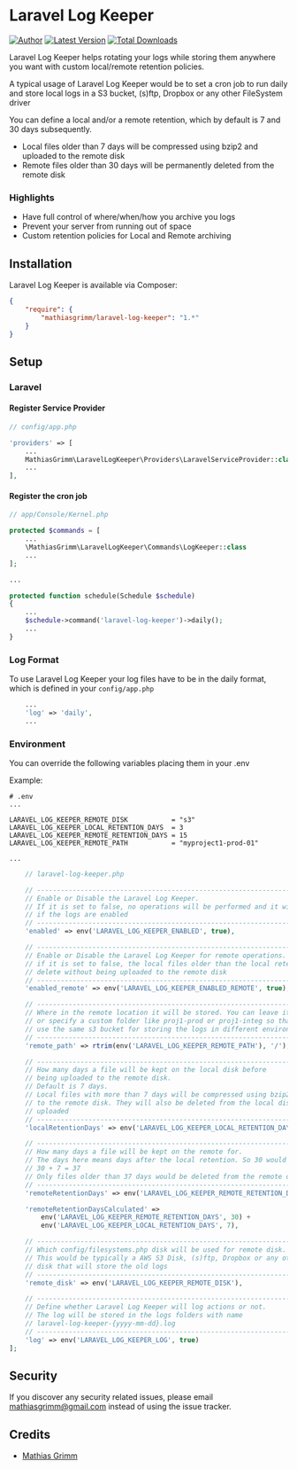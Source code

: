 Laravel Log Keeper
======

[![Author](http://img.shields.io/badge/author-@matgrimm-blue.svg?style=flat-square)](https://twitter.com/matgrimm)
[![Latest Version](https://img.shields.io/github/release/mathiasgrimm/laravel-log-keeper.svg?style=flat-square)](https://github.com/mathiasgrimm/laravel-log-keeper/releases)
[![Total Downloads](https://img.shields.io/packagist/dt/mathiasgrimm/laravel-log-keeper.svg?style=flat-square)](https://packagist.org/packages/mathiasgrimm/laravel-log-keeper)

Laravel Log Keeper helps rotating your logs while storing them anywhere you want with custom local/remote retention policies.

A typical usage of Laravel Log Keeper would be to set a cron job to run daily and store local logs in a S3 bucket, (s)ftp, Dropbox or any other FileSystem driver

You can define a local and/or a remote retention, which by default is 7 and 30 days subsequently.

- Local files older than 7 days will be compressed using bzip2 and uploaded to the remote disk
- Remote files older than 30 days will be permanently deleted from the remote disk

### Highlights

- Have full control of where/when/how you archive you logs
- Prevent your server from running out of space
- Custom retention policies for Local and Remote archiving

## Installation

Laravel Log Keeper is available via Composer:

```json
{
    "require": {
        "mathiasgrimm/laravel-log-keeper": "1.*"
    }
}
```

## Setup

### Laravel

#### Register Service Provider

```php
// config/app.php

'providers' => [
    ...
    MathiasGrimm\LaravelLogKeeper\Providers\LaravelServiceProvider::class,
    ...
],
```

#### Register the cron job
```php
// app/Console/Kernel.php

protected $commands = [
    ...
    \MathiasGrimm\LaravelLogKeeper\Commands\LogKeeper::class
    ...
];

...

protected function schedule(Schedule $schedule)
{
    ...
    $schedule->command('laravel-log-keeper')->daily();
    ...
}

```

### Log Format
To use Laravel Log Keeper your log files have to be in the daily format, which is defined in your `config/app.php`
```php
    ...
    'log' => 'daily',
    ...
```

### Environment
You can override the following variables placing them in your .env

Example:

```
# .env
...

LARAVEL_LOG_KEEPER_REMOTE_DISK           = "s3"
LARAVEL_LOG_KEEPER_LOCAL_RETENTION_DAYS  = 3
LARAVEL_LOG_KEEPER_REMOTE_RETENTION_DAYS = 15
LARAVEL_LOG_KEEPER_REMOTE_PATH           = "myproject1-prod-01"

...

```

```php
    // laravel-log-keeper.php

    // ----------------------------------------------------------------------------
    // Enable or Disable the Laravel Log Keeper.
    // If it is set to false, no operations will be performed and it will be logged
    // if the logs are enabled
    // ----------------------------------------------------------------------------
    'enabled' => env('LARAVEL_LOG_KEEPER_ENABLED', true),

    // ----------------------------------------------------------------------------
    // Enable or Disable the Laravel Log Keeper for remote operations.
    // if it is set to false, the local files older than the local retention will be
    // delete without being uploaded to the remote disk
    // ----------------------------------------------------------------------------
    'enabled_remote' => env('LARAVEL_LOG_KEEPER_ENABLED_REMOTE', true),

    // ----------------------------------------------------------------------------
    // Where in the remote location it will be stored. You can leave it blank
    // or specify a custom folder like proj1-prod or proj1-integ so that you could
    // use the same s3 bucket for storing the logs in different environments
    // ----------------------------------------------------------------------------
    'remote_path' => rtrim(env('LARAVEL_LOG_KEEPER_REMOTE_PATH'), '/'),

    // ----------------------------------------------------------------------------
    // How many days a file will be kept on the local disk before
    // being uploaded to the remote disk.
    // Default is 7 days.
    // Local files with more than 7 days will be compressed using bzip2 and uploaded
    // to the remote disk. They will also be deleted from the local disk after being
    // uploaded
    // ----------------------------------------------------------------------------
    'localRetentionDays' => env('LARAVEL_LOG_KEEPER_LOCAL_RETENTION_DAYS', 7),

    // ----------------------------------------------------------------------------
    // How many days a file will be kept on the remote for.
    // The days here means days after the local retention. So 30 would actually
    // 30 + 7 = 37
    // Only files older than 37 days would be deleted from the remote disk
    // ----------------------------------------------------------------------------
    'remoteRetentionDays' => env('LARAVEL_LOG_KEEPER_REMOTE_RETENTION_DAYS', 30),

    'remoteRetentionDaysCalculated' =>
        env('LARAVEL_LOG_KEEPER_REMOTE_RETENTION_DAYS', 30) +
        env('LARAVEL_LOG_KEEPER_LOCAL_RETENTION_DAYS', 7),

    // ----------------------------------------------------------------------------
    // Which config/filesystems.php disk will be used for remote disk.
    // This would be typically a AWS S3 Disk, (s)ftp, Dropbox or any other configured
    // disk that will store the old logs
    // ----------------------------------------------------------------------------
    'remote_disk' => env('LARAVEL_LOG_KEEPER_REMOTE_DISK'),

    // ----------------------------------------------------------------------------
    // Define whether Laravel Log Keeper will log actions or not.
    // The log will be stored in the logs folders with name
    // laravel-log-keeper-{yyyy-mm-dd}.log
    // ----------------------------------------------------------------------------
    'log' => env('LARAVEL_LOG_KEEPER_LOG', true)
];
```

## Security

If you discover any security related issues, please email mathiasgrimm@gmail.com instead of using the issue tracker.

## Credits

- [Mathias Grimm](https://github.com/mathiasgrimm)

